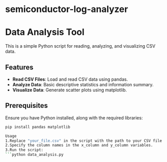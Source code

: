 # semiconductor-log-analyzer
# Data Analysis Tool

This is a simple Python script for reading, analyzing, and visualizing CSV data.

## Features
- **Read CSV Files**: Load and read CSV data using pandas.
- **Analyze Data**: Basic descriptive statistics and information summary.
- **Visualize Data**: Generate scatter plots using matplotlib.

## Prerequisites
Ensure you have Python installed, along with the required libraries:
```bash
pip install pandas matplotlib

Usage
1.Replace "your_file.csv" in the script with the path to your CSV file.
2.Specify the column names in the x_column and y_column variables.
3.Run the script:
```python data_analysis.py

